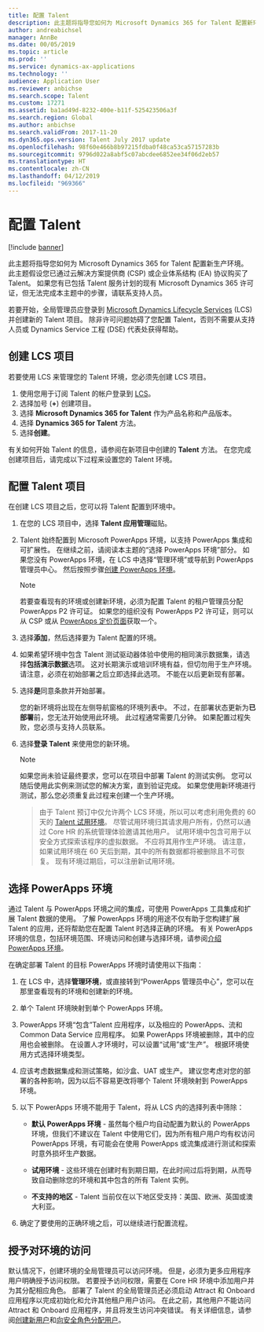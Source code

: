 ```yaml
---
title: 配置 Talent
description: 此主题将指导您如何为 Microsoft Dynamics 365 for Talent 配置新环境。
author: andreabichsel
manager: AnnBe
ms.date: 00/05/2019
ms.topic: article
ms.prod: ''
ms.service: dynamics-ax-applications
ms.technology: ''
audience: Application User
ms.reviewer: anbichse
ms.search.scope: Talent
ms.custom: 17271
ms.assetid: ba1ad49d-8232-400e-b11f-525423506a3f
ms.search.region: Global
ms.author: anbichse
ms.search.validFrom: 2017-11-20
ms.dyn365.ops.version: Talent July 2017 update
ms.openlocfilehash: 98f60e466b8b97215fdba0f48ca53ca57157283b
ms.sourcegitcommit: 9796d022a8abf5c07abcdee6852ee34f06d2eb57
ms.translationtype: HT
ms.contentlocale: zh-CN
ms.lasthandoff: 04/12/2019
ms.locfileid: "969366"
---
```

# <a name="provision-talent"></a>配置 Talent

[!include [banner](includes/banner.md)]

此主题将指导您如何为 Microsoft Dynamics 365 for Talent 配置新生产环境。 此主题假设您已通过云解决方案提供商 (CSP) 或企业体系结构 (EA) 协议购买了 Talent。 如果您有已包括 Talent 服务计划的现有 Microsoft Dynamics 365 许可证，但无法完成本主题中的步骤，请联系支持人员。

若要开始，全局管理员应登录到 [Microsoft Dynamics Lifecycle Services](https://lcs.dynamics.com) (LCS) 并创建新的 Talent 项目。 除非许可问题妨碍了您配置 Talent，否则不需要从支持人员或 Dynamics Service 工程 (DSE) 代表处获得帮助。

## <a name="create-an-lcs-project"></a>创建 LCS 项目
若要使用 LCS 来管理您的 Talent 环境，您必须先创建 LCS 项目。

1. 使用您用于订阅 Talent 的帐户登录到 [LCS](https://lcs.dynamics.com/Logon/Index)。
2. 选择加号 (**+**) 创建项目。
3. 选择 **Microsoft Dynamics 365 for Talent** 作为产品名称和产品版本。
4. 选择 **Dynamics 365 for Talent** 方法。
5. 选择**创建**。

有关如何开始 Talent 的信息，请参阅在新项目中创建的 **Talent** 方法。 在您完成创建项目后，请完成以下过程来设置您的 Talent 环境。

## <a name="provision-a-talent-project"></a>配置 Talent 项目
在创建 LCS 项目之后，您可以将 Talent 配置到环境中。

1. 在您的 LCS 项目中，选择 **Talent 应用管理**磁贴。
2. Talent 始终配置到 Microsoft PowerApps 环境，以支持 PowerApps 集成和可扩展性。 在继续之前，请阅读本主题的“选择 PowerApps 环境”部分。 如果您没有 PowerApps 环境，在 LCS 中选择“管理环境”或导航到 PowerApps 管理员中心。 然后按照步骤[创建 PowerApps 环境](https://docs.microsoft.com/en-us/powerapps/administrator/create-environment)。

    > [!NOTE]
    > 若要查看现有的环境或创建新环境，必须为配置 Talent 的租户管理员分配 PowerApps P2 许可证。 如果您的组织没有 PowerApps P2 许可证，则可以从 CSP 或从 [PowerApps 定价页面](https://powerapps.microsoft.com/en-us/pricing/)获取一个。

4. 选择**添加**，然后选择要为 Talent 配置的环境。
5. 如果希望环境中包含 Talent 测试驱动器体验中使用的相同演示数据集，请选择**包括演示数据**选项。 这对长期演示或培训环境有益，但切勿用于生产环境。  请注意，必须在初始部署之后立即选择此选项。 不能在以后更新现有部署。
6. 选择**是**同意条款并开始部署。

    您的新环境将出现在左侧导航窗格的环境列表中。 不过，在部署状态更新为**已部署**前，您无法开始使用此环境。 此过程通常需要几分钟。 如果配置过程失败，您必须与支持人员联系。

7. 选择**登录 Talent** 来使用您的新环境。

    > [!NOTE]
    > 如果您尚未验证最终要求，您可以在项目中部署 Talent 的测试实例。 您可以随后使用此实例来测试您的解决方案，直到验证完成。 如果您使用新环境进行测试，那么您必须重复此过程来创建一个生产环境。

    > 由于 Talent 预订中仅允许两个 LCS 环境，所以可以考虑利用免费的 60 天的 [Talent 试用环境](https://dynamics.microsoft.com/en-us/talent/overview/)。 尽管试用环境归其请求用户所有，仍然可以通过 Core HR 的系统管理体验邀请其他用户。 试用环境中包含可用于以安全方式探索该程序的虚拟数据。 不应将其用作生产环境。 请注意，如果试用环境在 60 天后到期，其中的所有数据都将被删除且不可恢复。 现有环境过期后，可以注册新试用环境。

## <a name="select-a-powerapps-environment"></a>选择 PowerApps 环境

通过 Talent 与 PowerApps 环境之间的集成，可使用 PowerApps 工具集成和扩展 Talent 数据的使用。 了解 PowerApps 环境的用途不仅有助于您构建扩展 Talent 的应用，还将帮助您在配置 Talent 时选择正确的环境。 有关 PowerApps 环境的信息，包括环境范围、环境访问和创建与选择环境，请参阅[介绍 PowerApps 环境](https://powerapps.microsoft.com/en-us/blog/powerapps-environments/)。 

在确定部署 Talent 的目标 PowerApps 环境时请使用以下指南： 

1. 在 LCS 中，选择**管理环境**，或直接转到“PowerApps 管理员中心”，您可以在那里查看现有的环境和创建新的环境。
2. 单个 Talent 环境映射到单个 PowerApps 环境。
3. PowerApps 环境“包含”Talent 应用程序，以及相应的 PowerApps、流和 Common Data Service 应用程序。 如果 PowerApps 环境被删除，其中的应用也会被删除。 在设置人才环境时，可以设置“试用”或“生产”。 根据环境使用方式选择环境类型。 
4. 应该考虑数据集成和测试策略，如沙盒、UAT 或生产。 建议您考虑对您的部署的各种影响，因为以后不容易更改将哪个 Talent 环境映射到 PowerApps 环境。
5. 以下 PowerApps 环境不能用于 Talent，将从 LCS 内的选择列表中筛除：
 
    - **默认 PowerApps 环境** - 虽然每个租户均自动配置为默认的 PowerApps 环境，但我们不建议在 Talent 中使用它们，因为所有租户用户均有权访问 PowerApps 环境，有可能会在使用 PowerApps 或流集成进行测试和探索时意外损坏生产数据。
   
    - **试用环境** - 这些环境在创建时有到期日期，在此时间过后将到期，从而导致自动删除您的环境和其中包含的所有 Talent 实例。
   
    - **不支持的地区** - Talent 当前仅在以下地区受支持：美国、欧洲、英国或澳大利亚。
  
6. 确定了要使用的正确环境之后，可以继续进行配置流程。 
 
## <a name="grant-access-to-the-environment"></a>授予对环境的访问
默认情况下，创建环境的全局管理员可以访问环境。 但是，必须为更多应用程序用户明确授予访问权限。 若要授予访问权限，需要在 Core HR 环境中添加用户并为其分配相应角色。 部署了 Talent 的全局管理员还必须启动 Attract 和 Onboard 应用程序以完成初始化和允许其他租户用户访问。  在此之前，其他用户不能访问 Attract 和 Onboard 应用程序，并且将发生访问冲突错误。 有关详细信息，请参阅[创建新用户](https://docs.microsoft.com/en-us/dynamics365/unified-operations/dev-itpro/sysadmin/tasks/create-new-users)和[向安全角色分配用户](https://docs.microsoft.com/en-us/dynamics365/unified-operations/dev-itpro/sysadmin/tasks/assign-users-security-roles)。 
